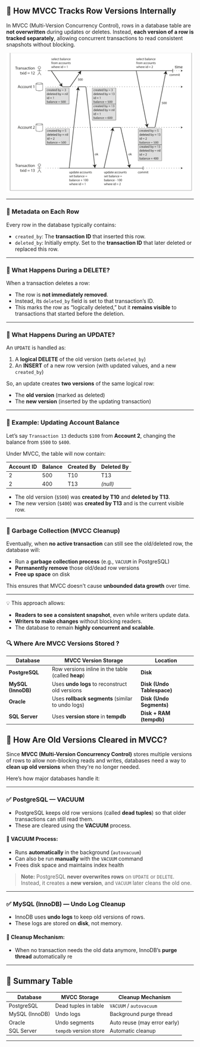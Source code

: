 ## 🧬 How MVCC Tracks Row Versions Internally

In MVCC (Multi-Version Concurrency Control), rows in a database table are **not overwritten** during updates or deletes. Instead, **each version of a row is tracked separately**, allowing concurrent transactions to read consistent snapshots without blocking.


![](../images/SnapShotIsolationMVCC.png)

---

### 🧾 Metadata on Each Row

Every row in the database typically contains:

- `created_by`: The **transaction ID** that inserted this row.
- `deleted_by`: Initially empty. Set to the **transaction ID** that later deleted or replaced this row.

---

### 🔁 What Happens During a DELETE?

When a transaction deletes a row:

- The row is **not immediately removed**.
- Instead, its `deleted_by` field is set to that transaction’s ID.
- This marks the row as “logically deleted,” but it **remains visible** to transactions that started before the deletion.

---

### 🔄 What Happens During an UPDATE?

An `UPDATE` is handled as:

1. A **logical DELETE** of the old version (sets `deleted_by`)
2. An **INSERT** of a new row version (with updated values, and a new `created_by`)

So, an update creates **two versions** of the same logical row:
- The **old version** (marked as deleted)
- The **new version** (inserted by the updating transaction)

---

### 🧪 Example: Updating Account Balance

Let’s say `Transaction 13` deducts `$100` from **Account 2**, changing the balance from `$500` to `$400`.

Under MVCC, the table will now contain:

| Account ID | Balance | Created By | Deleted By |
|------------|---------|------------|-------------|
| 2          | 500     | T10        | T13         |
| 2          | 400     | T13        | *(null)*    |

- The old version (`$500`) was **created by T10** and **deleted by T13**.
- The new version (`$400`) was **created by T13** and is the current visible row.

---

### 🧹 Garbage Collection (MVCC Cleanup)

Eventually, when **no active transaction** can still see the old/deleted row, the database will:

- Run a **garbage collection process** (e.g., `VACUUM` in PostgreSQL)
- **Permanently remove** those old/dead row versions
- **Free up space** on disk

This ensures that MVCC doesn't cause **unbounded data growth** over time.

---

💡 This approach allows:
- **Readers to see a consistent snapshot**, even while writers update data.
- **Writers to make changes** without blocking readers.
- The database to remain **highly concurrent and scalable**.


### 🔍 Where Are MVCC Versions Stored ?
| Database           | MVCC Version Storage                               | Location                   |
| ------------------ | -------------------------------------------------- | -------------------------- |
| **PostgreSQL**     | Row versions inline in the table (called **heap**) | **Disk**                   |
| **MySQL (InnoDB)** | Uses **undo logs** to reconstruct old versions     | **Disk (Undo Tablespace)** |
| **Oracle**         | Uses **rollback segments** (similar to undo logs)  | **Disk (Undo Segments)**   |
| **SQL Server**     | Uses **version store** in **tempdb**               | **Disk + RAM (tempdb)**    |


## 🧹 How Are Old Versions Cleared in MVCC?

Since **MVCC (Multi-Version Concurrency Control)** stores multiple versions of rows to allow non-blocking reads and writes, databases need a way to **clean up old versions** when they're no longer needed.

Here’s how major databases handle it:

---

### ✅ PostgreSQL — VACUUM

- PostgreSQL keeps old row versions (called **dead tuples**) so that older transactions can still read them.
- These are cleared using the **VACUUM** process.

#### 🔄 VACUUM Process:
- Runs **automatically** in the background (`autovacuum`)
- Can also be run **manually** with the `VACUUM` command
- Frees disk space and maintains index health

> **Note:** PostgreSQL **never overwrites rows** on `UPDATE` or `DELETE`. Instead, it creates a **new version**, and `VACUUM` later cleans the old one.

---

### ✅ MySQL (InnoDB) — Undo Log Cleanup

- InnoDB uses **undo logs** to keep old versions of rows.
- These logs are stored on **disk**, not memory.

#### 🔄 Cleanup Mechanism:
- When no transaction needs the old data anymore, InnoDB’s **purge thread** automatically re

---

## 🧠 Summary Table

| Database       | MVCC Storage             | Cleanup Mechanism            |
|----------------|--------------------------|-------------------------------|
| PostgreSQL     | Dead tuples in table     | `VACUUM` / `autovacuum`       |
| MySQL (InnoDB) | Undo logs                | Background purge thread       |
| Oracle         | Undo segments            | Auto reuse (may error early)  |
| SQL Server     | `tempdb` version store   | Automatic cleanup             |

---